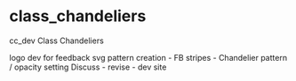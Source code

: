 class_chandeliers
=================

cc_dev
Class Chandeliers

logo dev for feedback
svg pattern creation - FB stripes - Chandelier pattern / opacity setting
Discuss - revise - dev site

 